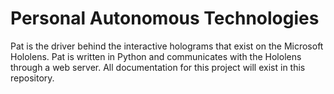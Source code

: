 
# Personal Autonomous Technologies
Pat is the driver behind the interactive holograms that exist on the Microsoft Hololens. Pat is written in Python and communicates with the Hololens through a web server. All documentation for this project will exist in this repository. 
